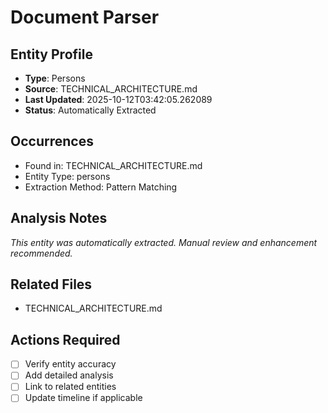# Document Parser

## Entity Profile
- **Type**: Persons
- **Source**: TECHNICAL_ARCHITECTURE.md
- **Last Updated**: 2025-10-12T03:42:05.262089
- **Status**: Automatically Extracted

## Occurrences
- Found in: TECHNICAL_ARCHITECTURE.md
- Entity Type: persons
- Extraction Method: Pattern Matching

## Analysis Notes
*This entity was automatically extracted. Manual review and enhancement recommended.*

## Related Files
- TECHNICAL_ARCHITECTURE.md

## Actions Required
- [ ] Verify entity accuracy
- [ ] Add detailed analysis
- [ ] Link to related entities
- [ ] Update timeline if applicable
